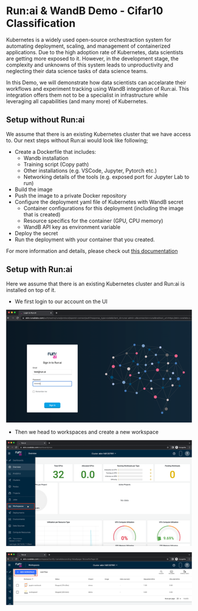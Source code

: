 # Run:ai & WandB Demo - Cifar10 Classification

Kubernetes is a widely used open-source orchestraction system for automating deployment, scaling, and management of containerized applications. Due to the high adoption rate of Kubernetes, data scientists are getting more exposed to it. However, in the development stage, the complexity and unknowns of this system leads to unproductivity and neglecting their data science tasks of data science teams. 

In this Demo, we will demonstrate how data scientists can accelarate their workflows and experiment tracking using WandB integration of Run:ai. This integration offers them not to be a specialist in infrastructure while leveraging all capabilities (and many more) of Kubernetes.

## Setup without Run:ai

We assume that there is an existing Kubernetes cluster that we have access to. Our next steps without Run:ai would look like following;

* Create a Dockerfile that includes: 
  * Wandb installation
  * Training script (Copy path)
  * Other installations (e.g. VSCode, Jupyter, Pytorch etc.)
  * Networking details of the tools (e.g. exposed port for Jupyter Lab to run)
* Build the image
* Push the image to a private Docker repository
* Configure the deployment yaml file of Kubernetes with WandB secret
  * Container configurations for this deployment (including the image that is created)
  * Resource specifics for the container (GPU, CPU memory)
  * WandB API key as environment variable
* Deploy the secret
* Run the deployment with your container that you created.

For more information and details, please check out [this documentation](https://wandb.ai/site/articles/model-explorations-and-hyperparameter-search-with-w-b-and-kubernetes)

## Setup with Run:ai

Here we assume that there is an existing Kubernetes cluster and Run:ai is installed on top of it. 

* We first login to our account on the UI

![Alt text](login.png?raw=true "Title")

* Then we head to workspaces and create a new workspace 

![Alt text](workspaces.png?raw=true "Title")

![Alt text](new_workspace.png?raw=true "Title")

